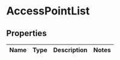 
# AccessPointList

## Properties
Name | Type | Description | Notes
------------ | ------------- | ------------- | -------------



